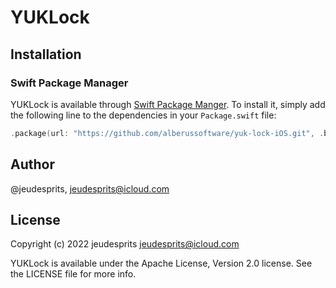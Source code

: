 # YUKLock

## Installation

### Swift Package Manager
YUKLock is available through [Swift Package Manger](https://github.com/apple/swift-package-manager). To install
it, simply add the following line to the dependencies in your `Package.swift` file:

```swift
.package(url: "https://github.com/alberussoftware/yuk-lock-iOS.git", .branch("master"))
```

## Author

@jeudesprits, jeudesprits@icloud.com

## License

Copyright (c) 2022 jeudesprits <jeudesprits@icloud.com>

YUKLock is available under the Apache License, Version 2.0 license. See the LICENSE file for more info.
